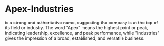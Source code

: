 # Apex-Industries
 is a strong and authoritative name, suggesting the company is at the top of its field or industry. The word "Apex" means the highest point or peak, indicating leadership, excellence, and peak performance, while "Industries" gives the impression of a broad, established, and versatile business.
